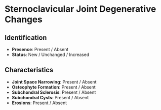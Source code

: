 # Sternoclavicular Joint Degenerative Changes

## Identification

- **Presence**: Present / Absent
- **Status**: New / Unchanged / Increased

## Characteristics

- **Joint Space Narrowing**: Present / Absent
- **Osteophyte Formation**: Present / Absent
- **Subchondral Sclerosis**: Present / Absent
- **Subchondral Cysts**: Present / Absent
- **Erosions**: Present / Absent
